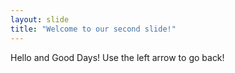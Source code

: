 ```yaml
---
layout: slide
title: "Welcome to our second slide!"
---
```

Hello and Good Days!
Use the left arrow to go back!
